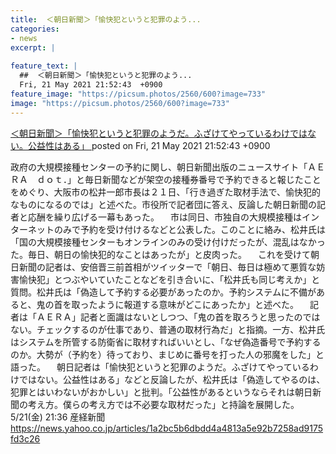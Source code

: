 ```yaml
---
title:  ＜朝日新聞＞「愉快犯というと犯罪のよう...
categories:
- news
excerpt: |
  
feature_text: |
  ##  ＜朝日新聞＞「愉快犯というと犯罪のよう...
  Fri, 21 May 2021 21:52:43  +0900
feature_image: "https://picsum.photos/2560/600?image=733"
image: "https://picsum.photos/2560/600?image=733"
---
```


[ ＜朝日新聞＞「愉快犯というと犯罪のようだ。ふざけてやっているわけではない。公益性はある」  ](https://asahi.5ch.net/test/read.cgi/newsplus/1621601563/)
posted on Fri, 21 May 2021 21:52:43  +0900

<!--more-->

政府の大規模接種センターの予約に関し、朝日新聞出版のニュースサイト「ＡＥＲＡ　ｄｏｔ．」と毎日新聞などが架空の接種券番号で予約できると報じたことをめぐり、大阪市の松井一郎市長は２１日、「行き過ぎた取材手法で、愉快犯的なものになるのでは」と述べた。市役所で記者団に答え、反論した朝日新聞の記者と応酬を繰り広げる一幕もあった。 　市は同日、市独自の大規模接種はインターネットのみで予約を受け付けるなどと公表した。このことに絡み、松井氏は「国の大規模接種センターもオンラインのみの受け付けだったが、混乱はなかった。毎日、朝日の愉快犯的なことはあったが」と皮肉った。 　これを受けて朝日新聞の記者は、安倍晋三前首相がツイッターで「朝日、毎日は極めて悪質な妨害愉快犯」とつぶやいていたことなどを引き合いに、「松井氏も同じ考えか」と質問。松井氏は「偽造して予約する必要があったのか。予約システムに不備があると、鬼の首を取ったように報道する意味がどこにあったか」と述べた。 　記者は「ＡＥＲＡ」記者と面識はないとしつつ、「鬼の首を取ろうと思ったのではない。チェックするのが仕事であり、普通の取材行為だ」と指摘。一方、松井氏はシステムを所管する防衛省に取材すればいいとし、「なぜ偽造番号で予約するのか。大勢が（予約を）待っており、まじめに番号を打った人の邪魔をした」と語った。 　朝日記者は「愉快犯というと犯罪のようだ。ふざけてやっているわけではない。公益性はある」などと反論したが、松井氏は「偽造してやるのは、犯罪とはいわないがおかしい」と批判。「公益性があるというならそれは朝日新聞の考え方。僕らの考え方では不必要な取材だった」と持論を展開した。 5/21(金) 21:36 産経新聞 https://news.yahoo.co.jp/articles/1a2bc5b6dbdd4a4813a5e92b7258ad9175fd3c26
